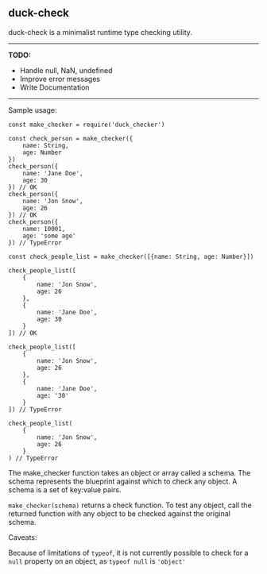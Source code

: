## duck-check

duck-check is a minimalist runtime type checking utility.

___

<b>TODO:</b>
* Handle null, NaN, undefined
* Improve error messages
* Write Documentation

___

Sample usage:
    
    const make_checker = require('duck_checker')

    const check_person = make_checker({
        name: String,
        age: Number
    })
    check_person({
        name: 'Jane Doe',
        age: 30
    }) // OK
    check_person({
        name: 'Jon Snow',
        age: 26
    }) // OK
    check_person({
        name: 10001,
        age: 'some age'
    }) // TypeError

    const check_people_list = make_checker([{name: String, age: Number}])

    check_people_list([
        {
            name: 'Jon Snow',
            age: 26
        },
        {
            name: 'Jane Doe',
            age: 30
        }
    ]) // OK

    check_people_list([
        {
            name: 'Jon Snow',
            age: 26
        },
        {
            name: 'Jane Doe',
            age: '30'
        }
    ]) // TypeError

    check_people_list(
        {
            name: 'Jon Snow',
            age: 26
        }
    ) // TypeError


The make_checker function takes an object or array called a schema. 
The schema represents the blueprint against which to check any object. 
A schema is a set of key:value pairs.

`make_checker(schema)` returns a check function. To test any object, call the returned function with any object to be checked against the original schema.

Caveats:

Because of limitations of `typeof`, it is not currently possible to check for a `null` property on an object, as `typeof null` is `'object'`